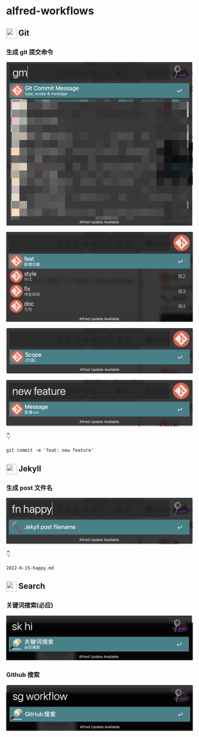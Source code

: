 # alfred-workflows

## <img style="width: 28px; height: 28px; vertical-align: middle" src="https://lttng.org/images/dist-logos-icons/192/git.png" /> Git

### 生成 git 提交命令

![](./images/git_gm_1.jpg)

![](./images/git_gm_2.jpg)

![](./images/git_gm_3.jpg)

![](./images/git_gm_4.jpg)

👇

```
git commit -m 'feat: new feature'
```

## <img style="width: 28px; height: 28px; vertical-align: middle" src="https://icons.iconarchive.com/icons/google/noto-emoji-objects/1024/62953-hammer-icon.png" /> Jekyll

### 生成 post 文件名

![](./images/jekyll_fn_1.jpg)

👇

```
2022-6-15-happy.md
```

## <img style="width: 28px; height: 28px; vertical-align: middle" src="https://tse1-mm.cn.bing.net/th/id/R-C.8378c7ec1603cc19b73d0de17569de5d?rik=j0z4mHgAVdLUtA&riu=http%3a%2f%2fwfarm2.dataknet.com%2fstatic%2fresources%2ficons%2fset1%2f902c02df149a8.png&ehk=jgD0BbHVwGV6GIHd2KV22zl0ngWyAYlVSEmlnO2dVdA%3d&risl=&pid=ImgRaw&r=0" /> Search

### 关键词搜索(必应)

![](./images/search_sk.jpg)

### Github 搜索

![](./images/search_sg.jpg)
